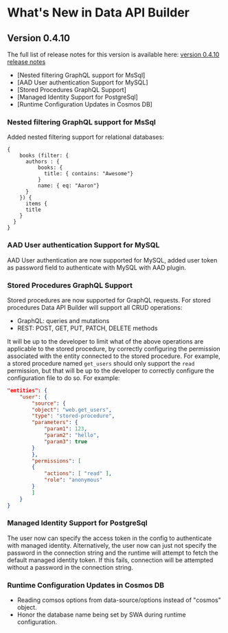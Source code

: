 # What's New in Data API Builder

## Version 0.4.10

The full list of release notes for this version is available here: [version 0.4.10 release notes](https://github.com/Azure/data-api-builder/releases/tag/v0.4.10-alpha)

- [Nested filtering GraphQL support for MsSql]
- [AAD User authentication Support for MySQL]
- [Stored Procedures GraphQL Support]
- [Managed Identity Support for PostgreSql]
- [Runtime Configuration Updates in Cosmos DB]

### Nested filtering GraphQL support for MsSql

Added nested filtering support for relational databases:

```sample request
{
    books (filter: {
      authors : {
          books: {
            title: { contains: "Awesome"}
          }
          name: { eq: "Aaron"}
      }
    }) {
      items {
      title
    }
  }
}
```

### AAD User authentication Support for MySQL

AAD User authentication are now supported for MySQL, added user token as password field to authenticate with MySQL with AAD plugin.

### Stored Procedures GraphQL Support

Stored procedures are now supported for GraphQL requests.
For stored procedures Data API Builder will support all CRUD operations:

- GraphQL: queries and mutations
- REST: POST, GET, PUT, PATCH, DELETE methods

It will be up to the developer to limit what of the above operations are applicable to the stored procedure, by correctly configuring the permission associated with the entity connected to the stored procedure. For example, a stored procedure named `get_users` should only support the `read` permission, but that will be up to the developer to correctly configure the configuration file to do so. For example:

```json
"entities": {
    "user": {
        "source": {
        "object": "web.get_users",
        "type": "stored-procedure",
        "parameters": {
            "param1": 123,
            "param2": "hello",
            "param3": true
        }
        },
        "permissions": [
        {
            "actions": [ "read" ],
            "role": "anonymous"
        }
        ]
    }
}
```

### Managed Identity Support for PostgreSql

The user now can specify the access token in the config to authenticate with managed identity. Alternatively, the user now can just not specify the password in the connection string and the runtime will attempt to fetch the default managed identity token. If this fails, connection will be attempted without a password in the connection string.

### Runtime Configuration Updates in Cosmos DB

- Reading comsos options from data-source/options instead of "cosmos" object.
- Honor the database name being set by SWA during runtime configuration.


